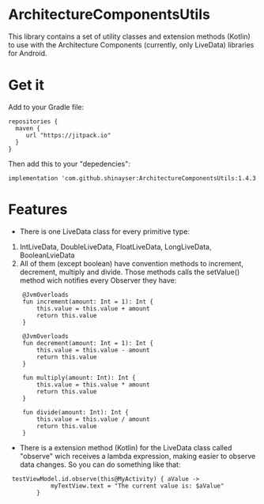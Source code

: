 # ArchitectureComponentsUtils

This library contains a set of utility classes and extension methods (Kotlin) to use with the Architecture Components (currently, only LiveData) libraries for Android.

# Get it

Add to your Gradle file:

    repositories {
      maven {
         url "https://jitpack.io"
      }
    }       


Then add this to your "depedencies":
   
    implementation 'com.github.shinayser:ArchitectureComponentsUtils:1.4.3


# Features

- There is one LiveData class for every primitive type:
1. IntLiveData, DoubleLiveData, FloatLiveData, LongLiveData, BooleanLvieData
2. All of them (except boolean) have convention methods to increment, decrement, multiply and divide. Those methods calls the setValue() method wich notifies every Observer they have:
```
    @JvmOverloads
    fun increment(amount: Int = 1): Int {
        this.value = this.value + amount
        return this.value
    }

    @JvmOverloads
    fun decrement(amount: Int = 1): Int {
        this.value = this.value - amount
        return this.value
    }

    fun multiply(amount: Int): Int {
        this.value = this.value * amount
        return this.value
    }

    fun divide(amount: Int): Int {
        this.value = this.value / amount
        return this.value
    }
```
    
- There is a extension method (Kotlin) for the LiveData class called "observe" wich receives a lambda expression, making easier to observe data changes. So you can do something like that:
```
 testViewModel.id.observe(this@MyActivity) { aValue ->
            myTextView.text = "The current value is: $aValue"
        }
```

